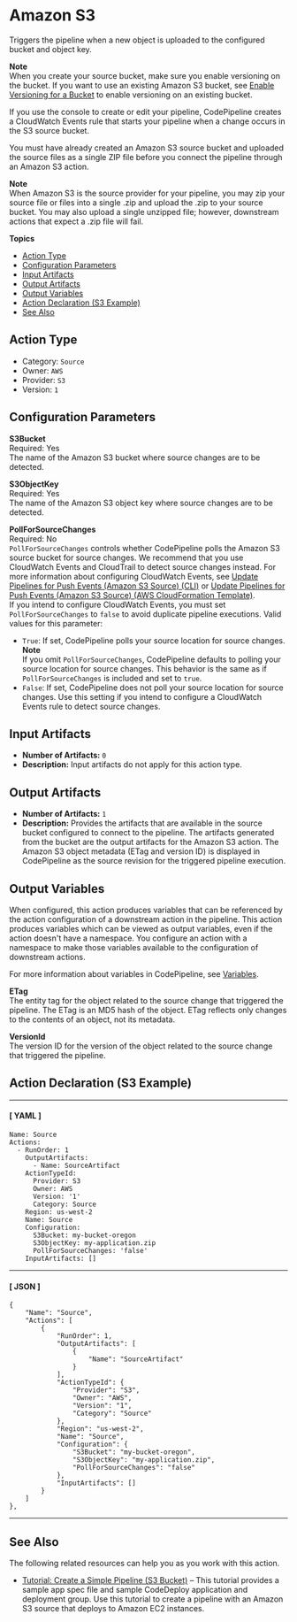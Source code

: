 # Amazon S3<a name="action-reference-S3"></a>

Triggers the pipeline when a new object is uploaded to the configured bucket and object key\.

**Note**  
When you create your source bucket, make sure you enable versioning on the bucket\. If you want to use an existing Amazon S3 bucket, see [Enable Versioning for a Bucket](http://docs.aws.amazon.com/AmazonS3/latest/dev/Versioning.html) to enable versioning on an existing bucket\.

If you use the console to create or edit your pipeline, CodePipeline creates a CloudWatch Events rule that starts your pipeline when a change occurs in the S3 source bucket\.

You must have already created an Amazon S3 source bucket and uploaded the source files as a single ZIP file before you connect the pipeline through an Amazon S3 action\.

**Note**  
When Amazon S3 is the source provider for your pipeline, you may zip your source file or files into a single \.zip and upload the \.zip to your source bucket\. You may also upload a single unzipped file; however, downstream actions that expect a \.zip file will fail\.

**Topics**
+ [Action Type](#action-reference-S3-type)
+ [Configuration Parameters](#action-reference-S3-config)
+ [Input Artifacts](#action-reference-S3-input)
+ [Output Artifacts](#action-reference-S3-output)
+ [Output Variables](#action-reference-S3-variables)
+ [Action Declaration \(S3 Example\)](#action-reference-S3-example)
+ [See Also](#action-reference-S3-links)

## Action Type<a name="action-reference-S3-type"></a>
+ Category: `Source`
+ Owner: `AWS`
+ Provider: `S3`
+ Version: `1`

## Configuration Parameters<a name="action-reference-S3-config"></a>

**S3Bucket**  
Required: Yes  
The name of the Amazon S3 bucket where source changes are to be detected\.

**S3ObjectKey**  
Required: Yes  
The name of the Amazon S3 object key where source changes are to be detected\.

**PollForSourceChanges**  
Required: No  
`PollForSourceChanges` controls whether CodePipeline polls the Amazon S3 source bucket for source changes\. We recommend that you use CloudWatch Events and CloudTrail to detect source changes instead\. For more information about configuring CloudWatch Events, see [Update Pipelines for Push Events \(Amazon S3 Source\) \(CLI\)](update-change-detection.md#update-change-detection-cli-S3) or [Update Pipelines for Push Events \(Amazon S3 Source\) \(AWS CloudFormation Template\)](update-change-detection.md#update-change-detection-cfn-s3)\.  
If you intend to configure CloudWatch Events, you must set `PollForSourceChanges` to `false` to avoid duplicate pipeline executions\.
Valid values for this parameter:  
+ `True`: If set, CodePipeline polls your source location for source changes\.
**Note**  
If you omit `PollForSourceChanges`, CodePipeline defaults to polling your source location for source changes\. This behavior is the same as if `PollForSourceChanges` is included and set to `true`\.
+ `False`: If set, CodePipeline does not poll your source location for source changes\. Use this setting if you intend to configure a CloudWatch Events rule to detect source changes\.

## Input Artifacts<a name="action-reference-S3-input"></a>
+ **Number of Artifacts:** `0`
+ **Description:** Input artifacts do not apply for this action type\.

## Output Artifacts<a name="action-reference-S3-output"></a>
+ **Number of Artifacts:** `1` 
+ **Description:** Provides the artifacts that are available in the source bucket configured to connect to the pipeline\. The artifacts generated from the bucket are the output artifacts for the Amazon S3 action\. The Amazon S3 object metadata \(ETag and version ID\) is displayed in CodePipeline as the source revision for the triggered pipeline execution\.

## Output Variables<a name="action-reference-S3-variables"></a>

When configured, this action produces variables that can be referenced by the action configuration of a downstream action in the pipeline\. This action produces variables which can be viewed as output variables, even if the action doesn't have a namespace\. You configure an action with a namespace to make those variables available to the configuration of downstream actions\.

For more information about variables in CodePipeline, see [Variables](reference-variables.md)\.

**ETag**  
The entity tag for the object related to the source change that triggered the pipeline\. The ETag is an MD5 hash of the object\. ETag reflects only changes to the contents of an object, not its metadata\.

**VersionId**  
The version ID for the version of the object related to the source change that triggered the pipeline\.

## Action Declaration \(S3 Example\)<a name="action-reference-S3-example"></a>

------
#### [ YAML ]

```
Name: Source
Actions:
  - RunOrder: 1
    OutputArtifacts:
      - Name: SourceArtifact
    ActionTypeId:
      Provider: S3
      Owner: AWS
      Version: '1'
      Category: Source
    Region: us-west-2
    Name: Source
    Configuration:
      S3Bucket: my-bucket-oregon
      S3ObjectKey: my-application.zip
      PollForSourceChanges: 'false'
    InputArtifacts: []
```

------
#### [ JSON ]

```
{
    "Name": "Source",
    "Actions": [
        {
            "RunOrder": 1,
            "OutputArtifacts": [
                {
                    "Name": "SourceArtifact"
                }
            ],
            "ActionTypeId": {
                "Provider": "S3",
                "Owner": "AWS",
                "Version": "1",
                "Category": "Source"
            },
            "Region": "us-west-2",
            "Name": "Source",
            "Configuration": {
                "S3Bucket": "my-bucket-oregon",
                "S3ObjectKey": "my-application.zip",
                "PollForSourceChanges": "false"
            },
            "InputArtifacts": []
        }
    ]
},
```

------

## See Also<a name="action-reference-S3-links"></a>

The following related resources can help you as you work with this action\.
+ [Tutorial: Create a Simple Pipeline \(S3 Bucket\)](tutorials-simple-s3.md) – This tutorial provides a sample app spec file and sample CodeDeploy application and deployment group\. Use this tutorial to create a pipeline with an Amazon S3 source that deploys to Amazon EC2 instances\.